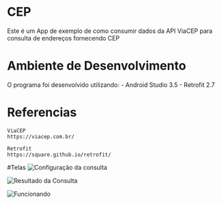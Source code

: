 # CEP
 Este é um App de exemplo de como consumir dados da API ViaCEP para consulta de endereços fornecendo CEP

# Ambiente de Desenvolvimento 
 O programa foi desenvolvido utilizando:
	- Android Studio 3.5
	- Retrofit 2.7

# Referencias
	ViaCEP
	https://viacep.com.br/
	
	Retrofit
	https://square.github.io/retrofit/
	
#Telas
![Configuração da consulta](https://github.com/EdgardOliveira/CEP/imagens/consulta01.png)

![Resultado da Consulta](https://github.com/EdgardOliveira/CEP/imagens/consulta02.png)

![Funcionando](https://github.com/EdgardOliveira/CEP/imagens/CEP.gif)
